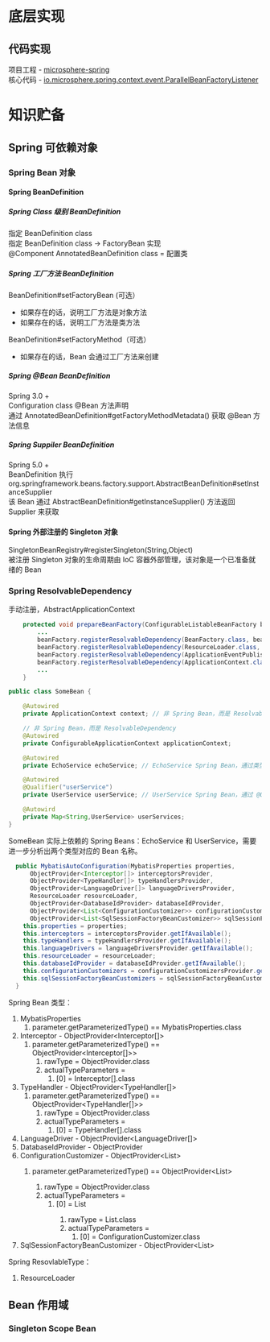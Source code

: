 <a name="MBkFK"></a>
# 底层实现
<a name="gDX5b"></a>
## 代码实现
项目工程 - [microsphere-spring](https://github.com/microsphere-projects/microsphere-spring)<br />核心代码 - [io.microsphere.spring.context.event.ParallelBeanFactoryListener](https://github.com/microsphere-projects/microsphere-spring/blob/main/microsphere-spring-context/src/main/java/io/microsphere/spring/context/event/ParallelBeanFactoryListener.java)

<a name="eAFzK"></a>
# 知识贮备
<a name="sPnuo"></a>
## Spring 可依赖对象
<a name="o01hh"></a>
### Spring Bean 对象
<a name="bmgMU"></a>
#### Spring BeanDefinition
<a name="G0xTQ"></a>
##### Spring Class 级别 BeanDefinition
指定 BeanDefinition class<br />指定 BeanDefinition class -> FactoryBean 实现<br />@Component AnnotatedBeanDefinition class = 配置类
<a name="vhh82"></a>
##### Spring 工厂方法 BeanDefinition
BeanDefinition#setFactoryBean (可选）

- 如果存在的话，说明工厂方法是对象方法
- 如果存在的话，说明工厂方法是类方法

BeanDefinition#setFactoryMethod（可选）

- 如果存在的话，Bean 会通过工厂方法来创建
<a name="IE8ah"></a>
##### Spring @Bean BeanDefinition
Spring 3.0 + <br />Configuration class @Bean 方法声明<br />通过 AnnotatedBeanDefinition#getFactoryMethodMetadata() 获取 @Bean 方法信息
<a name="vJIzS"></a>
##### Spring Suppiler BeanDefinition
Spring 5.0 + <br />BeanDefinition 执行 org.springframework.beans.factory.support.AbstractBeanDefinition#setInstanceSupplier<br />该 Bean 通过 AbstractBeanDefinition#getInstanceSupplier() 方法返回 Supplier 来获取<br /> 
<a name="zdNj5"></a>
#### Spring 外部注册的 Singleton 对象
SingletonBeanRegistry#registerSingleton(String,Object)<br />被注册 Singleton 对象的生命周期由 IoC 容器外部管理，该对象是一个已准备就绪的 Bean
<a name="HyyX7"></a>
### Spring ResolvableDependency
手动注册，AbstractApplicationContext
```java
	protected void prepareBeanFactory(ConfigurableListableBeanFactory beanFactory) {
    	...
		beanFactory.registerResolvableDependency(BeanFactory.class, beanFactory);
		beanFactory.registerResolvableDependency(ResourceLoader.class, this);
		beanFactory.registerResolvableDependency(ApplicationEventPublisher.class, this);
		beanFactory.registerResolvableDependency(ApplicationContext.class, this);
    	...
	}
```

```java
public class SomeBean {

    @Autowired
    private ApplicationContext context; // 非 Spring Bean，而是 ResolvableDependency

    // 非 Spring Bean，而是 ResolvableDependency
    @Autowired
    private ConfigurableApplicationContext applicationContext; 

    @Autowired
    private EchoService echoService; // EchoService Spring Bean，通过类型依赖查找

    @Autowired
    @Qualifier("userService")
    private UserService userService; // UserService Spring Bean，通过 @Qualifier 查找

    @Autowird
    private Map<String,UserService> userServices;
}
```

SomeBean 实际上依赖的 Spring Beans：EchoService 和 UserService，需要进一步分析出两个类型对应的 Bean 名称。


```java
  public MybatisAutoConfiguration(MybatisProperties properties,
      ObjectProvider<Interceptor[]> interceptorsProvider,
      ObjectProvider<TypeHandler[]> typeHandlersProvider, 
      ObjectProvider<LanguageDriver[]> languageDriversProvider,
      ResourceLoader resourceLoader, 
      ObjectProvider<DatabaseIdProvider> databaseIdProvider,
      ObjectProvider<List<ConfigurationCustomizer>> configurationCustomizersProvider,
      ObjectProvider<List<SqlSessionFactoryBeanCustomizer>> sqlSessionFactoryBeanCustomizers) {
    this.properties = properties;
    this.interceptors = interceptorsProvider.getIfAvailable();
    this.typeHandlers = typeHandlersProvider.getIfAvailable();
    this.languageDrivers = languageDriversProvider.getIfAvailable();
    this.resourceLoader = resourceLoader;
    this.databaseIdProvider = databaseIdProvider.getIfAvailable();
    this.configurationCustomizers = configurationCustomizersProvider.getIfAvailable();
    this.sqlSessionFactoryBeanCustomizers = sqlSessionFactoryBeanCustomizers.getIfAvailable();
  }
```
Spring Bean 类型：

1. MybatisProperties
   1. parameter.getParameterizedType() == MybatisProperties.class
2. Interceptor - ObjectProvider<Interceptor[]>
   1. parameter.getParameterizedType() == ObjectProvider<Interceptor[]>>
      1. rawType = ObjectProvider.class
      2. actualTypeParameters = 
         1. [0] = Interceptor[].class
3. TypeHandler - ObjectProvider<TypeHandler[]>
   1. parameter.getParameterizedType() == ObjectProvider<TypeHandler[]>>
      1. rawType = ObjectProvider.class
      2. actualTypeParameters = 
         1. [0] = TypeHandler[].class
4. LanguageDriver - ObjectProvider<LanguageDriver[]>
5. DatabaseIdProvider - ObjectProvider<DatabaseIdProvider>
6. ConfigurationCustomizer - ObjectProvider<List<ConfigurationCustomizer>>
   1. parameter.getParameterizedType() == ObjectProvider<List<ConfigurationCustomizer>>
      1. rawType = ObjectProvider.class
      2. actualTypeParameters = 
         1. [0] = List<ConfigurationCustomizer>
            1. rawType = List.class
            2. actualTypeParameters = 
               1. [0] = ConfigurationCustomizer.class
7. SqlSessionFactoryBeanCustomizer - ObjectProvider<List<SqlSessionFactoryBeanCustomizer>>

Spring ResovlableType：

1. ResourceLoader
<a name="Pwm6e"></a>
## Bean 作用域
<a name="oGTMD"></a>
### Singleton Scope Bean

